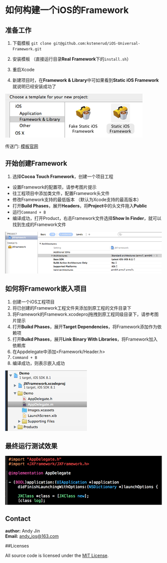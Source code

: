 # 如何构建一个iOS的Framework

## 准备工作

1. 下载模板 `git clone git@github.com:kstenerud/iOS-Universal-Framework.git`

2. 安装模板 （直接运行目录**Real Framework**下的`install.sh`）

3. 重启Xcode

4. 新建项目时，在**Framework & Library**中可如果看到**Static iOS Framework**就说明已经安装成功了

![选择项目模板界面](resource/choose_project.png)

传送门: [模板官网](https://github.com/kstenerud/iOS-Universal-Framework) 

## 开始创建Framework

1. 选择**Cocoa Touch Framework**，创建一个项目工程
*  设置Framework的配置项，请参考图片提示
*  往工程项目中添加类文件，配置Framework头文件
*  修改Framework支持的最低版本 （默认为Xcode支持的最高版本）
*  打开**Build Phases**，展开**Headers**，将**Project**中的头文件拖入**Public**
*  运行`Command + B`
*  编译成功，打开Product，右击Framework文件选择**Show In Finder**，就可以找到生成的Framework文件

![配置Framework](resource/set_config.png)

## 如何将Framework嵌入项目

1. 创建一个iOS工程项目
2. 将已创建的Framework工程文件夹添加到原工程的文件目录下
3. 将Framework的Framework.xcodeproj拖拽到原工程同级目录下，请参考图片提示
4. 打开**Buikd Phases**，展开**Target Dependencies**，将Framework添加作为依赖项
5. 打开**Buikd Phases**，展开**Link Binary With Libraries**，将Framework加入依赖库
6. 在Appdelegate中添加<Framework/Header.h>
7. `Command + B`
8. 编译成功，则表示嵌入成功

![拖拽提示](resource/add_framework.png)

## 最终运行测试效果

![最终运行效果](resource/project_run.png)

## Contact

**author:** Andy Jin  
**Email:** andy_ios@163.com

##Licenses

All source code is licensed under the [MIT License](https://github.com/andy0323/Framework-practice/blob/master/LICENSE).